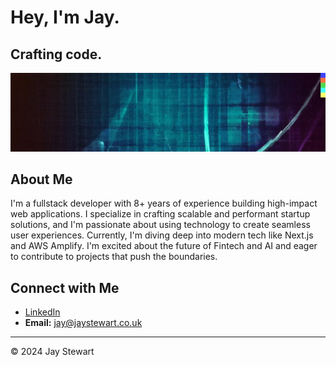 # Hey, I'm Jay.

## Crafting code.

![Banner Image](banner-image-site.jpg)

## About Me

I'm a fullstack developer with 8+ years of experience building high-impact web applications. I specialize in crafting scalable and performant startup solutions, and I'm passionate about using technology to create seamless user experiences. Currently, I'm diving deep into modern tech like Next.js and AWS Amplify. I'm excited about the future of Fintech and AI and eager to contribute to projects that push the boundaries.

## Connect with Me

- [LinkedIn](https://www.linkedin.com/in/jaystewartcouk/)
- **Email:** jay@jaystewart.co.uk

---

&copy; 2024 Jay Stewart
